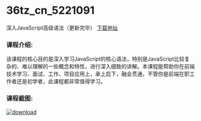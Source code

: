 # 36tz_cn_5221091
深入JavaScript高级语法（更新完毕）
[下载地址](http://www.36tz.cn/article/5221091 "下载地址")
### 课程介绍:
该课程的核心目的是深入学习JavaScript的核心语法，特别是JavaScript比较复杂的、难以理解的一些概念和特性，进行深入细致的讲解。本课程能帮助你在前端技术学习、面试、工作、项目应用上，承上启下，融会贯通，不管你是前端在职工作者还是初学者，此课程都非常值得学习。

### 课程截图:
[![download](http://36tz.cn/muke_img/2021_09_2-55.png "下载地址")](http://www.36tz.cn "下载地址")
